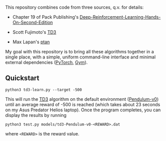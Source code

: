 This repository combines code from three sources, q.v. for details:

* Chapter 19 of Pack Publishing's
[Deep-Reinforcement-Learning-Hands-On-Second-Edition](https://github.com/PacktPublishing/Deep-Reinforcement-Learning-Hands-On-Second-Edition) 

* Scott Fujimoto's [TD3](https://github.com/sfujim/TD3)

* Max Lapan's [ptan](https://github.com/Shmuma/ptan)

My goal with this repository is to bring all these algorithms together in a single place, with a simple, uniform
command-line interface and minimal external dependencies ([PyTorch](https://pytorch.org), [Gym](https://gym.openai.com/)).

## Quickstart

```python3 td3-learn.py --target -500```

This will run the [TD3](https://towardsdatascience.com/td3-learning-to-run-with-ai-40dfc512f93)
algorithm on the default environment
([Pendulum-v0](https://gym.openai.com/envs/Pendulum-v0/)) until an average
reward of  -500 is reached (which takes about 23 seconds on my Asus Predator
Helios laptop).  Once the program completes, you can display the results by
running

```python3 test.py models/td3-Pendulum-v0-<REWARD>.dat```

where ```<REWARD>``` is the reward value.
